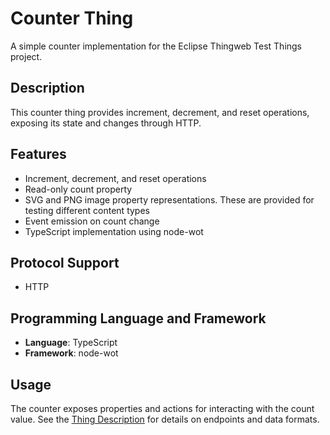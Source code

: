 # Counter Thing

A simple counter implementation for the Eclipse Thingweb Test Things project.

## Description

This counter thing provides increment, decrement, and reset operations, exposing its state and changes through HTTP.

## Features

-   Increment, decrement, and reset operations
-   Read-only count property
-   SVG and PNG image property representations. These are provided for testing different content types
-   Event emission on count change
-   TypeScript implementation using node-wot

## Protocol Support

-   HTTP

## Programming Language and Framework

-   **Language**: TypeScript
-   **Framework**: node-wot

## Usage

The counter exposes properties and actions for interacting with the count value. See the [Thing Description](http://localhost:3000) for details on endpoints and data formats. 